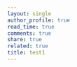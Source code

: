 ```yaml
---
layout: single
author_profile: true
read_time: true
comments: true
share: true
related: true
title: test1
---
```


